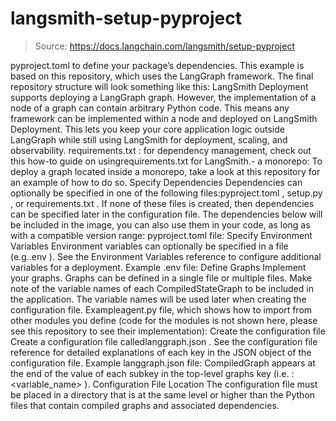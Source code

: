 # langsmith-setup-pyproject

> Source: https://docs.langchain.com/langsmith/setup-pyproject

pyproject.toml
to define your package’s dependencies.
This example is based on this repository, which uses the LangGraph framework.
The final repository structure will look something like this:
LangSmith Deployment supports deploying a LangGraph graph. However, the implementation of a node of a graph can contain arbitrary Python code. This means any framework can be implemented within a node and deployed on LangSmith Deployment. This lets you keep your core application logic outside LangGraph while still using LangSmith for deployment, scaling, and observability.
requirements.txt
: for dependency management, check out this how-to guide on usingrequirements.txt
for LangSmith.- a monorepo: To deploy a graph located inside a monorepo, take a look at this repository for an example of how to do so.
Specify Dependencies
Dependencies can optionally be specified in one of the following files:pyproject.toml
, setup.py
, or requirements.txt
. If none of these files is created, then dependencies can be specified later in the configuration file.
The dependencies below will be included in the image, you can also use them in your code, as long as with a compatible version range:
pyproject.toml
file:
Specify Environment Variables
Environment variables can optionally be specified in a file (e.g..env
). See the Environment Variables reference to configure additional variables for a deployment.
Example .env
file:
Define Graphs
Implement your graphs. Graphs can be defined in a single file or multiple files. Make note of the variable names of each CompiledStateGraph to be included in the application. The variable names will be used later when creating the configuration file. Exampleagent.py
file, which shows how to import from other modules you define (code for the modules is not shown here, please see this repository to see their implementation):
Create the configuration file
Create a configuration file calledlanggraph.json
. See the configuration file reference for detailed explanations of each key in the JSON object of the configuration file.
Example langgraph.json
file:
CompiledGraph
appears at the end of the value of each subkey in the top-level graphs
key (i.e. :<variable_name>
).
Configuration File Location
The configuration file must be placed in a directory that is at the same level or higher than the Python files that contain compiled graphs and associated dependencies.